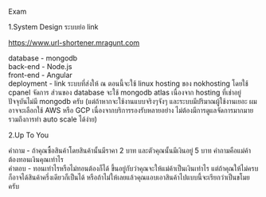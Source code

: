 Exam

1.System Design ระบบย่อ link  

https://www.url-shortener.mragunt.com  

database - mongodb  
back-end - Node.js  
front-end - Angular  
deployment - link ระบบที่ส่งให้ ณ ตอนนี้จะใช้ linux hosting ของ nokhosting โดยใช้ cpanel จัดการ ส่วนของ database จะใช้ mongodb atlas เนื่องจาก hosting ที่เช่าอยู่ปัจจุบันไม่มี mongodb ครับ (แต่ถ้าหากจะใช้งานแบบจริงๆจังๆ และระบบมีปริมาณผู้ใช้งานเยอะ ผมอาจจะเลือกใช้ AWS หรือ GCP เนื่องจากบริการรองรับหลายอย่าง ไม่ต้องมีการดูแลจัดการมากมาย รวมถึงการทำ auto scale ได้ง่าย)  

2.Up To You  

คำถาม - ถ้าคุณซื้อสินค้าโดยสินค้านั้นมีราคา 2 บาท และตัวคุณนั้นมีเงินอยู่ 5 บาท คำถามคือแม่ค้าต้องทอนเงินคุณเท่าไร  
คำตอบ - ทอนเท่าไรหรือไม่ทอนต้องก็ได้ ขึ้นอยู่กับว่าคุณจะให้แม่ค้าเป็นเงินเท่าไร แต่ถ้าคุณให้ไม่ครบก็อาจได้สินค้าครึ่งเดียวก็เป็นได้ หรือถ้าไม่ให้เลยแล้วคุณแอบเอาสินค้าไปแบบนี้จะเรียกว่าเป็นขโมยครับ  
